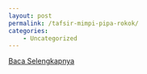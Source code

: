 ```yaml
---
layout: post
permalink: /tafsir-mimpi-pipa-rokok/
categories:
    - Uncategorized
---
```


[Baca Selengkapnya](/04)